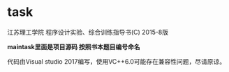 # task
江苏理工学院 程序设计实验、综合训练指导书(C) 2015-8版

<b>maintask里面是项目源码 按照书本题目编号命名</b>

代码由Visual studio 2017编写，使用VC++6.0可能存在兼容性问题，尽请原谅。
